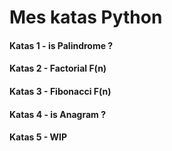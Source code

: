 # Mes katas Python

#### Katas 1 - is Palindrome ? 
#### Katas 2 - Factorial F(n)
#### Katas 3 - Fibonacci F(n)
#### Katas 4 - is Anagram ? 
#### Katas 5 - WIP